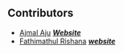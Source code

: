 ## Contributors

- [Ajmal Aju](https://github.com/ajuajmal) [***Website***](https://ajuamal.github.io)
- [Fathimathul Rishana](https://github.com/Rishanasiddique) [***website***](https://rishanasiddique.github.io/RESUME)

